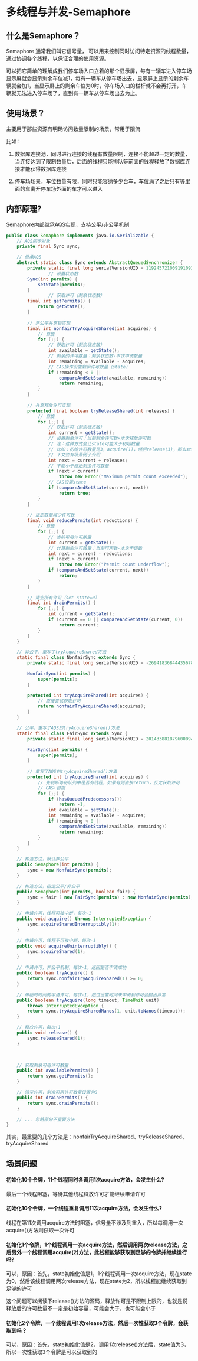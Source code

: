 # 多线程与并发-Semaphore

 

## 什么是Semaphore？

Semaphore 通常我们叫它信号量， 可以用来控制同时访问特定资源的线程数量，通过协调各个线程，以保证合理的使用资源。

可以把它简单的理解成我们停车场入口立着的那个显示屏，每有一辆车进入停车场显示屏就会显示剩余车位减1，每有一辆车从停车场出去，显示屏上显示的剩余车辆就会加1，当显示屏上的剩余车位为0时，停车场入口的栏杆就不会再打开，车辆就无法进入停车场了，直到有一辆车从停车场出去为止。



## 使用场景？



主要用于那些资源有明确访问数量限制的场景，常用于限流

比如：

1. 数据库连接池，同时进行连接的线程有数量限制，连接不能超过一定的数量，当连接达到了限制数量后，后面的线程只能排队等前面的线程释放了数据库连接才能获得数据库连接

2. 停车场场景，车位数量有限，同时只能容纳多少台车，车位满了之后只有等里面的车离开停车场外面的车才可以进入



## 内部原理?

Semaphore内部继承AQS实现，支持公平/非公平机制

```java
public class Semaphore implements java.io.Serializable {
    // AQS同步对象
    private final Sync sync;

    // 继承AQS
    abstract static class Sync extends AbstractQueuedSynchronizer {
        private static final long serialVersionUID = 1192457210091910933L;
				// 设置状态数
        Sync(int permits) {
            setState(permits);
        }
				// 获取许可（剩余状态数）
        final int getPermits() {
            return getState();
        }
				
        // 非公平共享锁实现
        final int nonfairTryAcquireShared(int acquires) {
            // 自旋
            for (;;) {
                // 获取许可（剩余状态数）
                int available = getState();
                // 剩余的许可数量：剩余状态数-本次申请数量
                int remaining = available - acquires;
                // CAS操作设置剩余许可数量（state）
                if (remaining < 0 ||
                    compareAndSetState(available, remaining))
                    return remaining;
            }
        }
				
        // 共享释放许可实现
        protected final boolean tryReleaseShared(int releases) {
            // 自旋
            for (;;) {
                // 获取许可（剩余状态数）
                int current = getState();
                // 设置剩余许可：当前剩余许可数+本次释放许可数
                // 注：这种方式会让state可能大于初始数量
                // 比如：初始许可数量是3，acquire(1)，然后release(3)，那么state最终是5
                // 下文会有场景例子介绍
                int next = current + releases;
                // 不能小于原始剩余许可数量
                if (next < current) 
                    throw new Error("Maximum permit count exceeded");
                // CAS设置state
                if (compareAndSetState(current, next))
                    return true;
            }
        }
				
        // 指定数量减少许可数
        final void reducePermits(int reductions) {
            // 自旋
            for (;;) {
                // 当前可用许可数量
                int current = getState();
                // 计算剩余许可数量：当前可用数-本次申请数
                int next = current - reductions;
                if (next > current)
                    throw new Error("Permit count underflow");
                if (compareAndSetState(current, next))
                    return;
            }
        }
				
        // 清空所有许可（set state=0）
        final int drainPermits() {
            for (;;) {
                int current = getState();
                if (current == 0 || compareAndSetState(current, 0))
                    return current;
            }
        }
    }

    // 非公平，重写了tryAcquireShared方法
    static final class NonfairSync extends Sync {
        private static final long serialVersionUID = -2694183684443567898L;

        NonfairSync(int permits) {
            super(permits);
        }

        protected int tryAcquireShared(int acquires) {
            // 直接尝试获取许可
            return nonfairTryAcquireShared(acquires);
        }
    }

    // 公平，重写了AQS的tryAcquireShared()方法
    static final class FairSync extends Sync {
        private static final long serialVersionUID = 2014338818796000944L;

        FairSync(int permits) {
            super(permits);
        }
				
        // 重写了AQS的tryAcquireShared()方法
        protected int tryAcquireShared(int acquires) {
            // 先判断等待队列中是否有线程，如果有则直接return，反之获取许可
            // CAS+自旋
            for (;;) {
                if (hasQueuedPredecessors())
                    return -1;
                int available = getState();
                int remaining = available - acquires;
                if (remaining < 0 ||
                    compareAndSetState(available, remaining))
                    return remaining;
            }
        }
    }

    // 构造方法，默认非公平
    public Semaphore(int permits) {
        sync = new NonfairSync(permits);
    }

    // 构造方法，指定公平/非公平
    public Semaphore(int permits, boolean fair) {
        sync = fair ? new FairSync(permits) : new NonfairSync(permits);
    }

    // 申请许可，线程可被中断，每次-1
    public void acquire() throws InterruptedException {
        sync.acquireSharedInterruptibly(1);
    }

    // 申请许可，线程不可被中断，每次-1
    public void acquireUninterruptibly() {
        sync.acquireShared(1);
    }

    // 申请许可，非公平机制，每次-1，返回是否申请成功
    public boolean tryAcquire() {
        return sync.nonfairTryAcquireShared(1) >= 0;
    }

    // 带超时时间的申请许可，每次-1，超过设置时间未申请到许可会抛出异常
    public boolean tryAcquire(long timeout, TimeUnit unit)
        throws InterruptedException {
        return sync.tryAcquireSharedNanos(1, unit.toNanos(timeout));
    }

    // 释放许可，每次+1
    public void release() {
        sync.releaseShared(1);
    }

    

    // 获取剩余可用许可数量
    public int availablePermits() {
        return sync.getPermits();
    }

    // 清空许可，剩余可用许可数量设置为0
    public int drainPermits() {
        return sync.drainPermits();
    }

    // ... 忽略部分不重要方法
}
```

其实，最重要的几个方法是：nonfairTryAcquireShared、tryReleaseShared、tryAcquireShared



## 场景问题



#### 初始化10个令牌，11个线程同时各调用1次acquire方法，会发生什么?

最后一个线程阻塞，等待其他线程释放许可才能继续申请许可



#### 初始化10个令牌，一个线程重复调用11次acquire方法，会发生什么?

线程在第11次调用acquire方法时阻塞，信号量不涉及到重入，所以每调用一次acquire()方法则获取一次许可



#### 初始化1个令牌，1个线程调用一次acquire方法，然后调用两次release方法，之后另外一个线程调用acquire(2)方法，此线程能够获取到足够的令牌并继续运行吗?

可以，原因：首先，state初始化值是1，1个线程调用一次acquire方法，现在state为0，然后该线程调用两次release方法，现在state为2，所以线程能继续获取到足够的许可

这个问题可以阅读下release()方法的源码，释放许可是不限制上限的，也就是说释放后的许可数量不一定是初始容量，可能会大于，也可能会小于



#### 初始化2个令牌，一个线程调用1次release方法，然后一次性获取3个令牌，会获取到吗？

可以，原因：首先，state初始化值是2，调用1次release()方法后，state值为3，所以一次性获取3个令牌是可以获取到的